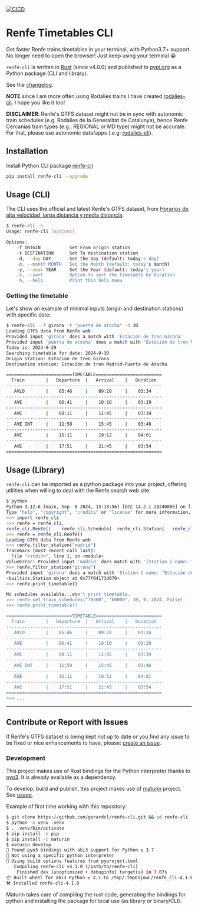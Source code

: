 [![CICD](https://github.com/gerardcl/renfe-cli/actions/workflows/CICD.yml/badge.svg)](https://github.com/gerardcl/renfe-cli/actions/workflows/CICD.yml)

# Renfe Timetables CLI

Get faster Renfe trains timetables in your terminal, with Python3.7+ support.
No longer need to open the browser! Just keep using your terminal 😀

`renfe-cli` is written in [Rust](https://www.rust-lang.org/) (since v4.0.0) and published to [pypi.org](https://pypi.org/project/renfe-cli/) as a Python package (CLI and library).

See the [changelog](https://github.com/gerardcl/renfe-cli/blob/master/CHANGELOG.md).

**NOTE** since I am more often using Rodalies trains I have created [rodalies-cli](https://github.com/gerardcl/rodalies-cli). I hope you like it too!

  **DISCLAIMER**: Renfe's GTFS dataset might not be in sync with autonomic train schedules (e.g. Rodalies de la Generalitat de Catalunya), hence Renfe Cercanias train types (e.g.: REGIONAL or MD type) might not be accurate. For that, please use autonomic data/apps (.e.g: [rodalies-cli](https://github.com/gerardcl/rodalies-cli)).

## Installation

Install Python CLI package [renfe-cli](https://pypi.org/project/renfe-cli/)

```bash
pip install renfe-cli --upgrade
```

## Usage (CLI)

The CLI uses the official and latest Renfe's GTFS dataset, from [Horarios de alta velocidad, larga distancia y media distancia](https://data.renfe.com/dataset/horarios-de-alta-velocidad-larga-distancia-y-media-distancia).

```bash
$ renfe-cli -h
Usage: renfe-cli [options]

Options:
    -f ORIGIN           Set From origin station
    -t DESTINATION      Set To destination station
    -d, --day DAY       Set the Day (default: today's day)
    -m, --month MONTH   Set the Month (default: today's month)
    -y, --year YEAR     Set the Year (default: today's year)
    -s, --sort          Option to sort the timetable by Duration
    -h, --help          Print this help menu
```

### **Getting the timetable**

Let's show an example of minimal inputs (origin and destination stations) with specific date:

```bash
$ renfe-cli  -f girona -t "puerta de atocha" -d 30
Loading GTFS data from Renfe web
Provided input 'girona' does a match with 'Estación de tren Girona'
Provided input 'puerta de atocha' does a match with 'Estación de tren Madrid-Puerta de Atocha'
Today is: 2024-9-29
Searching timetable for date: 2024-9-30
Origin station: Estación de tren Girona
Destination station: Estación de tren Madrid-Puerta de Atocha

=========================TIMETABLE=========================
  Train        |   Departure  |   Arrival    |   Duration
-----------------------------------------------------------
   AVLO        |    05:46     |    09:20     |    03:34
-----------------------------------------------------------
   AVE         |    06:41     |    10:10     |    03:29
-----------------------------------------------------------
   AVE         |    08:11     |    11:45     |    03:34
-----------------------------------------------------------
   AVE INT     |    11:59     |    15:45     |    03:46
-----------------------------------------------------------
   AVE         |    15:11     |    19:12     |    04:01
-----------------------------------------------------------
   AVE         |    17:51     |    21:45     |    03:54
===========================================================
```

## Usage (Library)

`renfe-cli` can be imported as a python package into your project, offering utilities when willing to deal with the Renfe search web site.

```bash
$ python
Python 3.12.6 (main, Sep  8 2024, 13:18:56) [GCC 14.2.1 20240805] on linux
Type "help", "copyright", "credits" or "license" for more information.
>>> import renfe_cli
>>> renfe = renfe_cli.
renfe_cli.Renfe()    renfe_cli.Schedule(  renfe_cli.Station(   renfe_cli.main()     renfe_cli.renfe_cli  
>>> renfe = renfe_cli.Renfe()
Loading GTFS data from Renfe web
>>> renfe.filter_station("madrid")
Traceback (most recent call last):
  File "<stdin>", line 1, in <module>
ValueError: Provided input 'madrid' does match with '[Station { name: "Estación de tren Madrid-Puerta de Atocha", id: "60000" }, Station { name: "Estación de tren Madrid - Atocha Cercanias", id: "18000" }, Station { name: "Estación de tren Madrid-Principe Pio", id: "10000" }, Station { name: "Estación de tren Madrid-Ramon Y Cajal", id: "97201" }, Station { name: "Estación de tren Madrid-Nuevos Ministerios", id: "18002" }, Station { name: "Estación de tren Madrid-Chamartin", id: "17000" }, Station { name: "Estación de tren Madrid-Recoletos", id: "18001" }]' -> There must be ONLY one match
>>> renfe.filter_station("girona")
Provided input 'girona' does a match with 'Station { name: "Estación de tren Girona", id: "79300" }'
<builtins.Station object at 0x77f04173d070>
>>> renfe.print_timetable()

No schedules available...won't print timetable.
>>> renfe.set_train_schedules("79300", "60000", 30, 9, 2024, False)
>>> renfe.print_timetable()

=========================TIMETABLE=========================
  Train        |   Departure  |   Arrival    |   Duration
-----------------------------------------------------------
   AVLO        |    05:46     |    09:20     |    03:34
-----------------------------------------------------------
   AVE         |    06:41     |    10:10     |    03:29
-----------------------------------------------------------
   AVE         |    08:11     |    11:45     |    03:34
-----------------------------------------------------------
   AVE INT     |    11:59     |    15:45     |    03:46
-----------------------------------------------------------
   AVE         |    15:11     |    19:12     |    04:01
-----------------------------------------------------------
   AVE         |    17:51     |    21:45     |    03:54
===========================================================
>>> ...
```

---

## Contribute or Report with Issues

If Renfe's GTFS dataset is being kept not up to date or you find any issue to be fixed or nice enhancements to have, please: [create an issue](https://github.com/gerardcl/renfe-cli/issues).

### Development

This project makes use of Rust bindings for the Python interpreter thanks to [pyo3](https://pyo3.rs). It is already available as a dependency.

To develop, build and publish, this project makes use of [maturin](https://www.maturin.rs/) project. See [usage](https://www.maturin.rs/#usage).

Example of first time working with this repository:

```bash
$ git clone https://github.com/gerardcl/renfe-cli.git && cd renfe-cli
$ python -m venv .venv
$ . .venv/bin/activate
$ pip install -U pip
$ pip install -U maturin
$ maturin develop
🔗 Found pyo3 bindings with abi3 support for Python ≥ 3.7
🐍 Not using a specific python interpreter
📡 Using build options features from pyproject.toml
   Compiling renfe-cli v4.1.0 (/path/to/renfe-cli)
    Finished dev [unoptimized + debuginfo] target(s) in 7.07s
📦 Built wheel for abi3 Python ≥ 3.7 to /tmp/.tmpDsjowL/renfe_cli-4.1.0-cp37-abi3-linux_x86_64.whl
🛠 Installed renfe-cli-4.1.0
```

Maturin takes care of compiling the rust code, generating the bindings for python and installing the package for local use (as library or binary/CLI).
